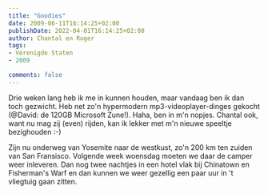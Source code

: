```yaml
---
title: "Goodies"
date: 2009-06-11T16:14:25+02:00
publishDate: 2022-04-01T16:14:25+02:00
author: Chantal en Roger
tags:
- Verenigde Staten
- 2009

comments: false
---
```


Drie weken lang heb ik me in kunnen houden, maar vandaag ben ik dan toch gezwicht. Heb net zo'n hypermodern mp3-videoplayer-dinges gekocht (@David: de 120GB Microsoft Zune!). Haha, ben in m'n nopjes. Chantal ook, want nu mag zij (even) rijden, kan ik lekker met m'n nieuwe speeltje bezighouden :-)

Zijn nu onderweg van Yosemite naar de westkust, zo'n 200 km ten zuiden van San Fransisco. Volgende week woensdag moeten we daar de camper weer inleveren. Dan nog twee nachtjes in een hotel vlak bij Chinatown en Fisherman's Warf en dan kunnen we weer gezellig een paar uur in 't vliegtuig gaan zitten.
